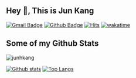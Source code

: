 ## Hey 👋, This is Jun Kang
[![Gmail Badge](https://img.shields.io/badge/-junhkang91@gmail.com-c14438?style=flat&logo=Gmail&logoColor=white&link=mailto:junhkang91@gmail.com)](mailto:junhkang91@gmail.com) [![Github Badge](https://img.shields.io/badge/-junhkang-grey?style=flat&logo=github&logoColor=white&link=https://github.com/junhkang/)](https://www.github.com/junhkang/) [![Hits](https://hits.seeyoufarm.com/api/count/incr/badge.svg?url=https%3A%2F%2Fgithub.com%2Fjunhkang&count_bg=%2379C83D&title_bg=%23555555&icon=&icon_color=%23E7E7E7&title=hits&edge_flat=false)](https://hits.seeyoufarm.com)
[![wakatime](https://wakatime.com/badge/user/9e8a1c52-08ff-4acb-8ca2-f359b804ee51.svg)](https://wakatime.com/@9e8a1c52-08ff-4acb-8ca2-f359b804ee51)
## Some of my Github Stats
<p align=left> <img src=https://komarev.com/ghpvc/?username=junhkang alt=junhkang /> </p>

[![Github stats](https://github-readme-stats.vercel.app/api?username=junhkang&show_icons=true&include_all_commits=true)](https://github.com/junhkang/github-readme-stats)
[![Top Langs](https://github-readme-stats.vercel.app/api/top-langs/?username=junhkang&layout=compact)](https://github.com/junhkang/github-readme-stats)

